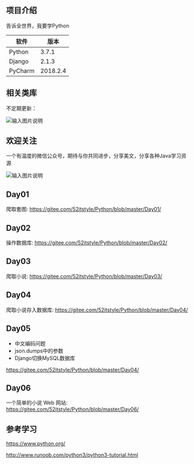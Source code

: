 ## 项目介绍

告诉全世界，我要学Python


| 软件 | 版本  | 
| ---- | ----- |
|   Python   |  3.7.1 |    
|   Django   | 2.1.3 |   
|   PyCharm| 2018.2.4 |

## 相关类库

不定期更新：

![输入图片说明](https://images.gitee.com/uploads/images/2018/1114/184831_f2aa9fb6_87650.png "类库.png")

## 欢迎关注

一个有温度的微信公众号，期待与你共同进步，分享美文，分享各种Java学习资源

![输入图片说明](https://images.gitee.com/uploads/images/2018/0809/181043_76e4d5b8_87650.png "1234.png")

## Day01

爬取套图: https://gitee.com/52itstyle/Python/blob/master/Day01/

## Day02

操作数据库: https://gitee.com/52itstyle/Python/blob/master/Day02/

## Day03

爬取小说: https://gitee.com/52itstyle/Python/blob/master/Day03/

## Day04

爬取小说存入数据库: https://gitee.com/52itstyle/Python/blob/master/Day04/

## Day05

- 中文编码问题
- json.dumps中的参数
- Django切换MySQL数据库

https://gitee.com/52itstyle/Python/blob/master/Day04/

## Day06

一个简单的小说 Web 网站: https://gitee.com/52itstyle/Python/blob/master/Day06/


## 参考学习

https://www.python.org/

http://www.runoob.com/python3/python3-tutorial.html